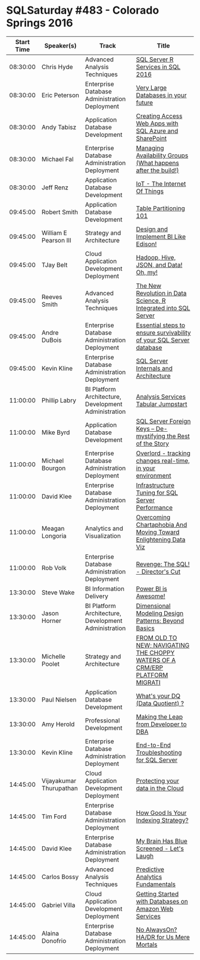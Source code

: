 # SQLSaturday #483 - Colorado Springs 2016
Start Time|Speaker(s)|Track|Title
---|---|---|---
08:30:00|Chris Hyde|Advanced Analysis Techniques|[SQL Server R Services in SQL 2016](42276.md)
08:30:00|Eric Peterson|Enterprise Database Administration  Deployment|[Very Large Databases in your future](42929.md)
08:30:00|Andy Tabisz|Application  Database Development|[Creating Access Web Apps with SQL Azure and SharePoint](44869.md)
08:30:00|Michael Fal|Enterprise Database Administration  Deployment|[Managing Availability Groups (What happens after the build!)](45441.md)
08:30:00|Jeff Renz|Application  Database Development|[IoT - The Internet Of Things](46110.md)
09:45:00|Robert Smith|Application  Database Development|[Table Partitioning 101](41274.md)
09:45:00|William E Pearson III|Strategy and Architecture|[Design and Implement BI Like Edison! ](41346.md)
09:45:00|TJay Belt|Cloud Application Development  Deployment|[Hadoop, Hive, JSON, and Data! Oh, my!](42485.md)
09:45:00|Reeves Smith|Advanced Analysis Techniques|[The New Revolution in Data Science, R Integrated into SQL Server](43078.md)
09:45:00|Andre DuBois|Enterprise Database Administration  Deployment|[Essential steps to ensure survivability of your SQL Server database](46104.md)
09:45:00|Kevin Kline|Enterprise Database Administration  Deployment|[SQL Server Internals and Architecture](47855.md)
11:00:00|Phillip Labry|BI Platform Architecture, Development  Administration|[Analysis Services Tabular Jumpstart](41717.md)
11:00:00|Mike Byrd|Application  Database Development|[SQL Server Foreign Keys – De-mystifying the Rest of the Story](41939.md)
11:00:00|Michael Bourgon|Enterprise Database Administration  Deployment|[Overlord - tracking changes real-time, in your environment](42339.md)
11:00:00|David Klee|Enterprise Database Administration  Deployment|[Infrastructure Tuning for SQL Server Performance](42642.md)
11:00:00|Meagan Longoria|Analytics and Visualization|[Overcoming Chartaphobia And Moving Toward Enlightening Data Viz](42979.md)
11:00:00|Rob Volk|Enterprise Database Administration  Deployment|[Revenge: The SQL! - Director's Cut](44749.md)
13:30:00|Steve Wake|BI Information Delivery|[Power BI is Awesome!](41291.md)
13:30:00|Jason Horner|BI Platform Architecture, Development  Administration|[Dimensional Modeling Design Patterns: Beyond Basics](41473.md)
13:30:00|Michelle Poolet|Strategy and Architecture|[FROM OLD TO NEW; NAVIGATING THE CHOPPY WATERS OF A CRM/ERP PLATFORM MIGRATI](45446.md)
13:30:00|Paul Nielsen|Application  Database Development|[What's your DQ (Data Quotient) ?](46153.md)
13:30:00|Amy Herold|Professional Development|[Making the Leap from Developer to DBA](46168.md)
13:30:00|Kevin Kline|Enterprise Database Administration  Deployment|[End-to-End Troubleshooting for SQL Server ](48134.md)
14:45:00|Vijayakumar Thurupathan|Cloud Application Development  Deployment|[Protecting your data in the Cloud](42297.md)
14:45:00|Tim Ford|Enterprise Database Administration  Deployment|[How Good Is Your Indexing Strategy?](42604.md)
14:45:00|David Klee|Enterprise Database Administration  Deployment|[My Brain Has Blue Screened - Let's Laugh](42643.md)
14:45:00|Carlos Bossy|Advanced Analysis Techniques|[Predictive Analytics Fundamentals](46534.md)
14:45:00|Gabriel Villa|Cloud Application Development  Deployment|[Getting Started with Databases on Amazon Web Services ](47821.md)
14:45:00|Alaina Donofrio|Enterprise Database Administration  Deployment|[No AlwaysOn? HA/DR for Us Mere Mortals](48133.md)
